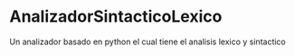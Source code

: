 # AnalizadorSintacticoLexico
Un analizador basado en python el cual tiene el analisis lexico y sintactico

